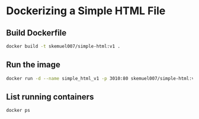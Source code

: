 
# Dockerizing a Simple HTML File
## Build Dockerfile

```bash
docker build -t skemuel007/simple-html:v1 .
```

## Run the image
```bash
docker run -d --name simple_html_v1 -p 3010:80 skemuel007/simple-html:v1
```

## List running containers

```bash
docker ps
```